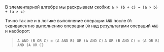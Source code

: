 В элементарной алгебре мы раскрываем скобки: `a × (b + c) = (a × b) + (a × c)`

Точно так же и в логике выполнение операции `AND` после `OR` эквивалентно выполнению операции `OR` над результатами операций `AND` и наоборот:

> `A AND (B OR C) = (A AND B) OR (A AND C)`
> `A OR (B AND C) = (A OR B) AND (A OR C)`
